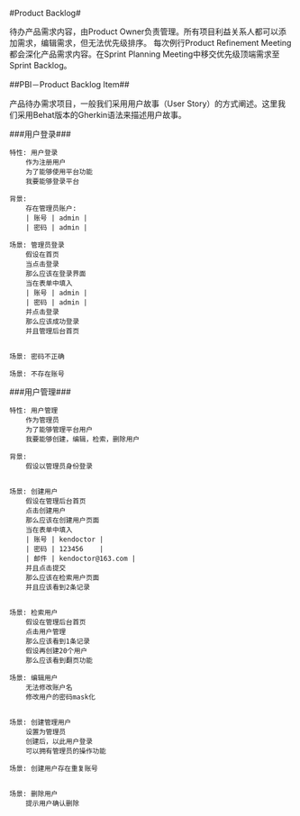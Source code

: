 #Product Backlog#

待办产品需求内容，由Product Owner负责管理。所有项目利益关系人都可以添加需求，编辑需求，但无法优先级排序。
每次例行Product Refinement Meeting都会深化产品需求内容。在Sprint Planning Meeting中移交优先级顶端需求至Sprint Backlog。


##PBI－Product Backlog Item##

产品待办需求项目，一般我们采用用户故事（User Story）的方式阐述。这里我们采用Behat版本的Gherkin语法来描述用户故事。

###用户登录###

    特性: 用户登录
        作为注册用户
        为了能够使用平台功能
        我要能够登录平台
    
    背景:
        存在管理员账户:
        | 账号 | admin |
        | 密码 | admin |

    场景: 管理员登录
        假设在首页
        当点击登录
        那么应该在登录界面
        当在表单中填入
        | 账号 | admin |
        | 密码 | admin |
        并点击登录
        那么应该成功登录
        并且管理后台首页
        

    场景: 密码不正确
    
    场景: 不存在账号

###用户管理###

    特性: 用户管理
        作为管理员
        为了能够管理平台用户
        我要能够创建，编辑，检索，删除用户

    背景:
        假设以管理员身份登录


    场景: 创建用户
        假设在管理后台首页
        点击创建用户
        那么应该在创建用户页面
        当在表单中填入
        | 账号 | kendoctor |
        | 密码 | 123456    |
        | 邮件 | kendoctor@163.com |
        并且点击提交
        那么应该在检索用户页面
        并且应该看到2条记录
        

    场景: 检索用户
        假设在管理后台首页
        点击用户管理
        那么应该看到1条记录
        假设再创建20个用户
        那么应该看到翻页功能

    场景: 编辑用户
        无法修改账户名
        修改用户的密码mask化


    场景: 创建管理用户
        设置为管理员
        创建后，以此用户登录
        可以拥有管理员的操作功能

    场景: 创建用户存在重复账号

    
    场景: 删除用户
        提示用户确认删除



